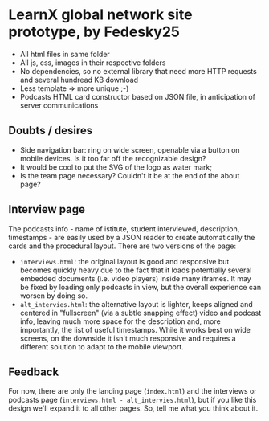 # LearnX global network site prototype, by Fedesky25
* All html files in same folder
* All js, css, images in their respective folders
* No dependencies, so no external library that need more HTTP requests and several hundread KB download
* Less template => more unique ;-)
* Podcasts HTML card constructor based on JSON file, in anticipation of server communications
## Doubts / desires
* Side navigation bar: ring on wide screen, openable via a button on mobile devices. Is it too far off the recognizable design?
* It would be cool to put the SVG of the logo as water mark;
* Is the team page necessary? Couldn't it be at the end of the about page?
## Interview page
The podcasts info - name of istitute, student interviewed, description, timestamps - are easily used by a JSON reader to create automatically the cards and the procedural layout.
There are two versions of the page:
* `interviews.html`: the original layout is good and responsive but becomes quickly heavy due to the fact that it loads potentially several embedded documents (i.e. video players) inside many iframes. It may be fixed by loading only podcasts in view, but the overall experience can worsen by doing so.
* `alt_intervies.html`: the alternative layout is lighter, keeps aligned and centered in "fullscreen" (via a subtle snapping effect) video and podcast info, leaving much more space for the description and, more importantly, the list of useful timestamps. While it works best on wide screens, on the downside it isn't much responsive and requires a different solution to adapt to the mobile viewport.
## Feedback
For now, there are only the landing page (`index.html`) and the interviews or podcasts page (`interviews.html - alt_intervies.html`), but if you like this design we'll expand it to all other pages. So, tell me what you think about it.